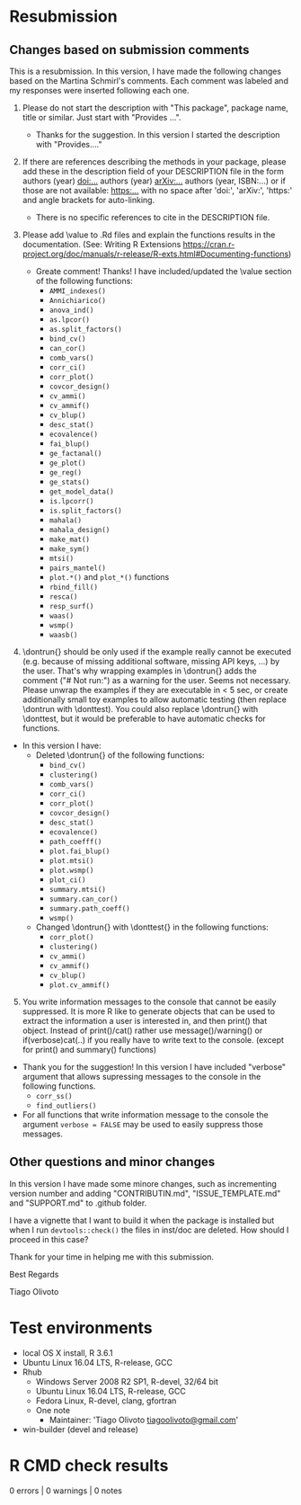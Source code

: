 # Resubmission
## Changes based on submission comments
This is a resubmission. In this version, I have made the following changes based on the Martina Schmirl's comments. Each comment was labeled and my responses were inserted following each one.

1. Please do not start the description with "This package", package name, title or similar. Just start with "Provides ...".
   * Thanks for the suggestion. In this version I started the description with "Provides...."

2. If there are references describing the methods in your package, please add these in the description field of your DESCRIPTION file in the form authors (year) <doi:...> authors (year) <arXiv:...> authors (year, ISBN:...) or if those are not available: <https:...> with no space after 'doi:', 'arXiv:', 'https:' and angle brackets for auto-linking.
   * There is no specific references to cite in the DESCRIPTION file.
   
3. Please add \\value to .Rd files and explain the functions results in the documentation. (See: Writing R Extensions
<https://cran.r-project.org/doc/manuals/r-release/R-exts.html#Documenting-functions>)
   * Greate comment! Thanks! I have included/updated the \\value section of the following functions:
      * `AMMI_indexes()`
      * `Annichiarico()`
      * `anova_ind()`
      * `as.lpcor()`
      * `as.split_factors()`
      * `bind_cv()`
      * `can_cor()`
      * `comb_vars()`
      * `corr_ci()`
      * `corr_plot()`
      * `covcor_design()`
      * `cv_ammi()`
      * `cv_ammif()`
      * `cv_blup()`
      * `desc_stat()`
      * `ecovalence()`
      * `fai_blup()`
      * `ge_factanal()`
      * `ge_plot()`
      * `ge_reg()`
      * `ge_stats()`
      * `get_model_data()`
      * `is.lpcorr()`
      * `is.split_factors()`
      * `mahala()`
      * `mahala_design()`
      * `make_mat()`
      * `make_sym()`
      * `mtsi()`
      * `pairs_mantel()`
      * `plot.*()` and `plot_*()` functions
      * `rbind_fill()`
      * `resca()`
      * `resp_surf()` 
      * `waas()`
      * `wsmp()`
      * `waasb()`
      
4. \\dontrun{} should be only used if the example really cannot be executed (e.g. because of missing additional software, missing API keys, ...) by the user. That's why wrapping examples in \\dontrun{} adds the comment ("# Not run:") as a warning for the user. Seems not necessary. Please unwrap the examples if they are executable in < 5 sec, or create additionally small toy examples to allow automatic testing (then replace \\dontrun with \\donttest). You could also replace \\dontrun{} with \\donttest, but it would be preferable to have automatic checks for functions.

* In this version I have:
   * Deleted \\dontrun{} of the following functions:
      * `bind_cv()`
      * `clustering()`
      * `comb_vars()`
      * `corr_ci()`
      * `corr_plot()`
      * `covcor_design()`
      * `desc_stat()`
      * `ecovalence()`
      * `path_coefff()`
      * `plot.fai_blup()`
      * `plot.mtsi()`
      * `plot.wsmp()`
      * `plot_ci()`
      * `summary.mtsi()`
      * `summary.can_cor()`
      * `summary.path_coeff()`
      * `wsmp()`
   * Changed \\dontrun{} with \\donttest{} in the following functions:
      * `corr_plot()`
      * `clustering()`
      * `cv_ammi()`
      * `cv_ammif()`
      * `cv_blup()`
      * `plot.cv_ammif()`
      

5. You write information messages to the console that cannot be easily suppressed. It is more R like to generate objects that can be used to extract the information a user is interested in, and then print() that object. Instead of print()/cat() rather use message()/warning()  or if(verbose)cat(..) if you really have to write text to the console. (except for print() and summary() functions)

* Thank you for the suggestion! In this version I have included "verbose" argument that allows supressing messages to the console in the following functions.
   * `corr_ss()`
   * `find_outliers()`
* For all functions that write information message to the console the argument `verbose = FALSE` may be used to easily suppress those messages.

## Other questions and minor changes
In this version I have made some minore changes, such as incrementing version number and adding "CONTRIBUTIN.md", "ISSUE_TEMPLATE.md" and "SUPPORT.md" to .github folder.

I have a vignette that I want to build it when the package is installed but when I run `devtools::check()` the files in inst/doc are deleted. How should I proceed in this case?

Thank for your time in helping me with this submission.

Best Regards

Tiago Olivoto

# Test environments

- local OS X install, R 3.6.1
- Ubuntu Linux 16.04 LTS, R-release, GCC
- Rhub
   - Windows Server 2008 R2 SP1, R-devel, 32/64 bit
   - Ubuntu Linux 16.04 LTS, R-release, GCC
   - Fedora Linux, R-devel, clang, gfortran
   - One note
      - Maintainer: 'Tiago Olivoto <tiagoolivoto@gmail.com>'
- win-builder (devel and release)

# R CMD check results
0 errors | 0 warnings | 0 notes
